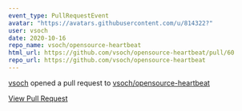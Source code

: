 ```yaml
---
event_type: PullRequestEvent
avatar: "https://avatars.githubusercontent.com/u/814322?"
user: vsoch
date: 2020-10-16
repo_name: vsoch/opensource-heartbeat
html_url: https://github.com/vsoch/opensource-heartbeat/pull/60
repo_url: https://github.com/vsoch/opensource-heartbeat
---
```


<a href='https://github.com/vsoch' target='_blank'>vsoch</a> opened a pull request to <a href='https://github.com/vsoch/opensource-heartbeat' target='_blank'>vsoch/opensource-heartbeat</a>

<a href='https://github.com/vsoch/opensource-heartbeat/pull/60' target='_blank'>View Pull Request</a>